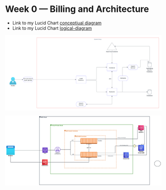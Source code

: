 # Week 0 — Billing and Architecture

- Link to my Lucid Chart  [conceptiual diagram](https://lucid.app/lucidchart/f975a1ef-9921-4f43-b2e4-8a83696c19f5/edit?viewport_loc=-2842%2C-1972%2C1560%2C2013%2C0_0&invitationId=inv_b505625c-f043-4f79-a368-bcee26e0fbb0)
- Link to my Lucid Chart [logical-diagram](https://lucid.app/lucidchart/f975a1ef-9921-4f43-b2e4-8a83696c19f5/edit?viewport_loc=-3708%2C-732%2C10552%2C4316%2CzD4zn84TSDaI&invitationId=inv_b505625c-f043-4f79-a368-bcee26e0fbb0)

![conceptiual diagram Image](assets/Cruddur-Conceptual-Diagram-Simplice.png)

![logical diagram Image](assets/Cruddur-logical-Diagram-Simplice.png)



